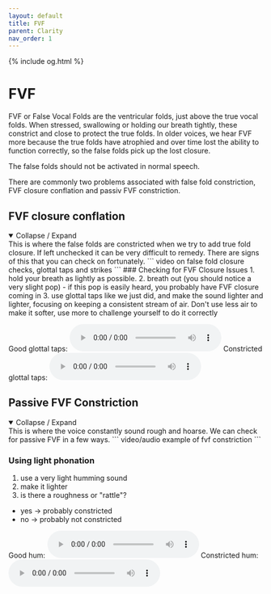 ```yaml
---
layout: default
title: FVF
parent: Clarity
nav_order: 1
---
```

{% include og.html %}

# FVF
FVF or False Vocal Folds are the ventricular folds, just above the true vocal folds. When stressed, swallowing or holding our breath tightly, these constrict and close to protect the true folds. In older voices, we hear FVF more because the true folds have atrophied and over time lost the ability to function correctly, so the false folds pick up the lost closure.


The false folds should not be activated in normal speech.

There are commonly two problems associated with false fold constriction, FVF closure conflation and passiv FVF constriction.


## FVF closure conflation
<details open markdown="block">
  <summary>
    Collapse / Expand
  </summary>
This is where the false folds are constricted when we try to add true fold closure. If left unchecked it can be very difficult to remedy.
There are signs of this that you can check on fortunately.
```
video on false fold closure checks, glottal taps and strikes
```
### Checking for FVF Closure Issues
1. hold your breath as lightly as possible.
2. breath out (you should notice a very slight pop)
  - if this pop is easily heard, you probably have FVF closure coming in
3. use glottal taps like we just did, and make the sound lighter and lighter, focusing on keeping a consistent stream of air. Don't use less air to make it softer, use more to challenge yourself to do it correctly

Good glottal taps:
<audio controls> <source src="/audio/glottal taps unconstricted.ogg" type="audio/ogg"> Your browser does not support the audio element. </audio>
Constricted glottal taps:
<audio controls> <source src="/audio/glottal taps constricted.ogg" type="audio/ogg"> Your browser does not support the audio element. </audio>

</details>



## Passive FVF Constriction
<details open markdown="block">
  <summary>
    Collapse / Expand
  </summary>
This is where the voice constantly sound rough and hoarse. We can check for passive FVF in a few ways.
```
video/audio example of fvf constriction
```


### Using light phonation
1. use a very light humming sound
2. make it lighter
3. is there a roughness or "rattle"?
  - yes -> probably constricted
  - no -> probably not constricted

Good hum:
<audio controls> <source src="/audio/hum unconstricted.ogg" type="audio/ogg"> Your browser does not support the audio element. </audio>
Constricted hum:
<audio controls> <source src="/audio/hum constricted.ogg" type="audio/ogg"> Your browser does not support the audio element. </audio>

</details>








<!--  -->
